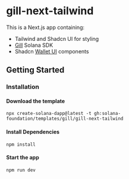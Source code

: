 # gill-next-tailwind

This is a Next.js app containing:

- Tailwind and Shadcn UI for styling
- [Gill](https://gill.site/) Solana SDK
- Shadcn [Wallet UI](https://registry.wallet-ui.dev) components

## Getting Started

### Installation

#### Download the template

```shell
npx create-solana-dapp@latest -t gh:solana-foundation/templates/gill/gill-next-tailwind
```

#### Install Dependencies

```shell
npm install
```

#### Start the app

```shell
npm run dev
```
